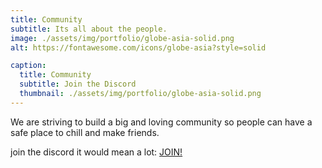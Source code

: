 ```yaml
---
title: Community
subtitle: Its all about the people.
image: ./assets/img/portfolio/globe-asia-solid.png
alt: https://fontawesome.com/icons/globe-asia?style=solid 

caption:
  title: Community
  subtitle: Join the Discord
  thumbnail: ./assets/img/portfolio/globe-asia-solid.png
---
```

We are striving to build a big and loving community so people can have a safe place to chill and make friends.

join the discord it would mean a lot:
[JOIN!](https://discord.gg/X9MhEGr)
